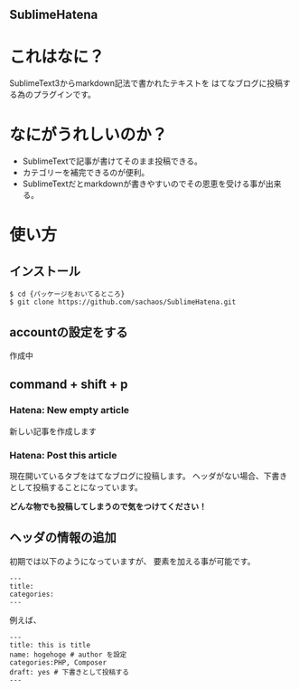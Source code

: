 SublimeHatena
---

# これはなに？

SublimeText3からmarkdown記法で書かれたテキストを
はてなブログに投稿する為のプラグインです。

# なにがうれしいのか？

* SublimeTextで記事が書けてそのまま投稿できる。
* カテゴリーを補完できるのが便利。
* SublimeTextだとmarkdownが書きやすいのでその恩恵を受ける事が出来る。

# 使い方

## インストール

```
$ cd {パッケージをおいてるところ}
$ git clone https://github.com/sachaos/SublimeHatena.git
```

## accountの設定をする

作成中

## command + shift + p

### Hatena: New empty article

新しい記事を作成します

### Hatena: Post this article

現在開いているタブをはてなブログに投稿します。
ヘッダがない場合、下書きとして投稿することになっています。

__どんな物でも投稿してしまうので気をつけてください！__

## ヘッダの情報の追加

初期では以下のようになっていますが、
要素を加える事が可能です。

```
---
title: 
categories:
---
```

例えば、

```
---
title: this is title
name: hogehoge # author を設定
categories:PHP, Composer
draft: yes # 下書きとして投稿する
---
```

